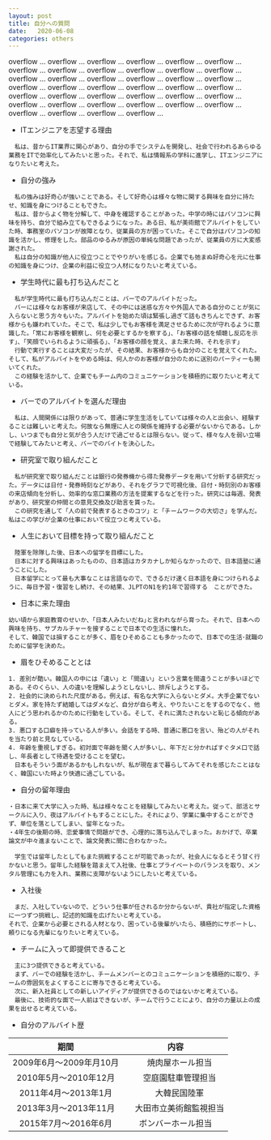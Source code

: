 ```yaml
---
layout: post
title: 自分への質問
date:   2020-06-08
categories: others
---
```


overflow ... overflow ... overflow ... overflow ... overflow ... overflow ... overflow ... overflow ... overflow ... overflow ...
overflow ... overflow ... overflow ... overflow ... overflow ... overflow ... overflow ... overflow ... overflow ... overflow ...
overflow ... overflow ... overflow ... overflow ... overflow ... overflow ... overflow ... overflow ... overflow ... overflow ...
overflow ... overflow ... overflow ... overflow ... overflow ... overflow ... overflow ... overflow ... overflow ... overflow ...

* ITエンジニアを志望する理由

```
　私は、昔からIT業界に関心があり、自分の手でシステムを開発し、社会で行われるあらゆる業務をITで効率化してみたいと思った。それで、私は情報系の学科に進学し、ITエンジニアになりたいと考えた。
```

* 自分の強み

```
　私の強みは好奇心が強いことである。そして好奇心は様々な物に関する興味を自分に持たせ、知識を身につけることもできた。
　私は、昔からよく物を分解して、中身を確認することがあった。中学の時にはパソコンに興味を持ち、自分で組み立てもできるようになった。ある日、私が美術館でアルバイトをしていた時、事務室のパソコンが故障となり、従業員の方が困っていた。そこで自分はパソコンの知識を活かし、修理をした。部品のゆるみが原因の単純な問題であったが、従業員の方に大変感謝された。
　私は自分の知識が他人に役立つことでやりがいを感じる。企業でも弛まぬ好奇心を元に仕事の知識を身につけ、企業の利益に役立つ人材になりたいと考えている。
```

* 学生時代に最も打ち込んだこと

```
　私が学生時代に最も打ち込んだことは、バーでのアルバイトだった。
　バーには様々なお客様が来店して、その中には迷惑な方々や外国人である自分のことが気に入らないと思う方々もいた。アルバイトを始めた頃は緊張し過ぎて話もきちんとできず、お客様からも嫌われていた。そこで、私は少しでもお客様を満足させるために次が守れるように意識した。「常にお客様を観察し、何を必要とするかを察する」、「お客様の話を傾聴し反応を示す」、「笑顔でいられるように頑張る」、「お客様の顔を覚え、また来た時、それを示す」
　行動で実行することは大変だったが、その結果、お客様からも自分のことを覚えてくれた。そして、私がアルバイトをやめる時は、何人かのお客様が自分のために送別のパーティーも開いてくれた。
　この経験を活かして、企業でもチーム内のコミュニケーションを積極的に取りたいと考えている。
```

* バーでのアルバイトを選んだ理由

```
　私は、人間関係には限りがあって、普通に学生生活をしていては様々の人と出会い、経験することは難しいと考えた。何故なら無理に人との関係を維持する必要がないからである。しかし、いつまでも自分と気が合う人だけで過ごせるとは限らない。従って、様々な人を弱い立場で経験してみたいと考え、バーでのバイトを決心した。
```

* 研究室で取り組んだこと

```
　私が研究室で取り組んだことは銀行の発券機から得た発券データを用いて分析する研究だった。データには日付・発券時刻などがあり、それをグラフで可視化後、日付・時刻別のお客様の来店傾向を分析し、効率的な窓口業務の方法を提案するなどを行った。研究には毎週、発表があり、研究室の仲間との意見交換及び助言を貰った。
　この研究を通して「人の前で発表するときのコツ」と「チームワークの大切さ」を学んだ。私はこの学びが企業の仕事において役立つと考えている。
```

* 人生において目標を持って取り組んだこと

```
　陸軍を除隊した後、日本への留学を目標にした。
　日本に対する興味はあったものの、日本語はカタカナしか知らなかったので、日本語塾に通うことにした。
　日本留学にとって最も大事なことは言語なので、できるだけ速く日本語を身につけられるように、毎日予習・復習をし続け、その結果、JLPTのN1を約1年で習得する　ことができた。
```

* 日本に来た理由

```
幼い頃から家庭教育のせいか、｢日本人みたいだね｣と言われながら育った。それで、日本への興味を持ち、サブカルチャーを接することで日本での生活に憧れた。
そして、韓国では損することが多く、眉をひそめることも多かったので、日本での生活･就職のために留学を決めた。
```

* 眉をひそめることとは

```
1. 差別が酷い。韓国人の中には「違い」と「間違い」という言葉を間違うことが多いほどである。そのくらい、人の違いを理解しようとしないし、排斥しようとする。
2. 社会的に決められた尺度がある。例えば、有名な大学に入らないとダメ。大手企業でないとダメ。家を持たず結婚してはダメなど、自分が自ら考え、やりたいことをするのでなく、他人にどう思われるかのために行動をしている。そして、それに満たされないと恥じる傾向がある。
3. 悪口する口癖を持っている人が多い。会話をする時、普通に悪口を言い、殆どの人がそれを当たり前と見なしている。
4. 年齢を重視しすぎる。初対面で年齢を聞く人が多いし、年下だと分かればすぐタメ口で話し、年長者として待遇を受けることを望む。
　日本もそういう面があるかもしれないが、私が現在まで暮らしてみてそれを感じたことはなく、韓国にいた時より快適に過ごしている。
```

* 自分の留年理由

```
・日本に来て大学に入った時、私は様々なことを経験してみたいと考えた。従って、部活とサークルに入り、夜はアルバイトもすることにした。それにより、学業に集中することができず、単位を落としてしまい、留年となった。
・4年生の後期の時、恋愛事情で問題ができ、心理的に落ち込んでしまった。おかげで、卒業論文が中々進まないことで、論文発表に間に合わなかった。

　学生では留年したとしてもまた挑戦することが可能であったが、社会人になるとそう甘く行かないと思う。留年した経験を踏まえて入社後、仕事とプライベートのバランスを取り、メンタル管理にも力を入れ、業務に支障がないようにしたいと考えている。
```

* 入社後

```
　まだ、入社していないので、どういう仕事が任されるか分からないが、貴社が指定した資格に一つずつ挑戦し、記述的知識を広げたいと考えている。
それで、企業から必要とされる人材となり、困っている後輩がいたら、積極的にサポートし、頼りになる先輩になりたいと考えている。
```

* チームに入って即提供できること

```
　主に3つ提供できると考えている。
　まず、バーでの経験を活かし、チームメンバーとのコミュニケーションを積極的に取り、チームの雰囲気をよくすることに寄与できると考えている。
　次に、新入社員としての新しいアイディアが提供できるのではないかと考えている。
　最後に、技術的な面で一人前はできないが、チームで行うことにより、自分の力量以上の成果を出せると考えている。
```


* 自分のアルバイト歴

|期間|内容|
|:-:|:-:|
|2009年6月～2009年月10月 |　焼肉屋ホール担当|
|2010年5月～2010年12月 |　空庭園駐車管理担当|
|2011年4月～2013年1月 |　大韓民国陸軍|
|2013年3月～2013年11月 |　大田市立美術館監視担当|
|2015年7月～2016年6月 | ボンバーホール担当|

